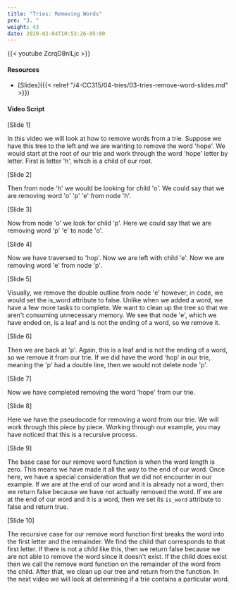 ```yaml
---
title: "Tries: Removing Words"
pre: "3. "
weight: 43
date: 2019-02-04T10:53:26-05:00
---
```


{{< youtube ZcrqD8nlLjc >}}

#### Resources
* [Slides]({{< relref "/4-CC315/04-tries/03-tries-remove-word-slides.md" >}})

#### Video Script

[Slide 1]

In this video we will look at how to remove words from a trie. Suppose we have this tree to the left and we are wanting to remove the word 'hope'. We would start at the root of our trie and work through the word 'hope' letter by letter. First is letter 'h', which is a child of our root. 

[Slide 2]

Then from node 'h' we would be looking for child 'o'. We could say that we are removing word 'o' 'p' 'e' from node 'h'.


[Slide 3]

Now from node 'o' we look for child 'p'. Here we could say that we are removing word 'p' 'e' to node 'o'.


[Slide 4]

Now we have traversed to 'hop'. Now we are left with child 'e'. Now we are removing word 'e' from node 'p'. 


[Slide 5]

Visually, we remove the double outline from node 'e' however, in code, we would set the is_word attribute to false. Unlike when we added a word, we have a few more tasks to complete. We want to clean up the tree so that we aren't consuming unnecessary memory. We see that node 'e', which we have ended on, is a leaf and is not the ending of a word, so we remove it. 


[Slide 6]

Then we are back at 'p'. Again, this is a leaf and is not the ending of a word, so we remove it from our trie. If we did have the word 'hop' in our trie, meaning the 'p' had a double line, then we would not delete node 'p'.


[Slide 7]

Now we have completed removing the word 'hope' from our trie. 


[Slide 8]

Here we have the pseudocode for removing a word from our trie. We will work through this piece by piece. Working through our example, you may have noticed that this is a recursive process. 


[Slide 9]

The base case for our remove word function is when the word length is zero. This means we have made it all the way to the end of our word. Once here, we have a special consideration that we did not encounter in our example. If we are at the end of our word and it is already not a word, then we return false because we have not actually removed the word. If we are at the end of our word and it is a word, then we set its `is_word` attribute to false and return true. 


[Slide 10]

The recursive case for our remove word function first breaks the word into the first letter and the remainder. We find the child that corresponds to that first letter. If there is not a child like this, then we return false because we are not able to remove the word since it doesn't exist. If the child does exist then we call the remove word function on the remainder of the word from the child. After that, we clean up our tree and return from the function. In the next video we will look at determining if a trie contains a particular word. 